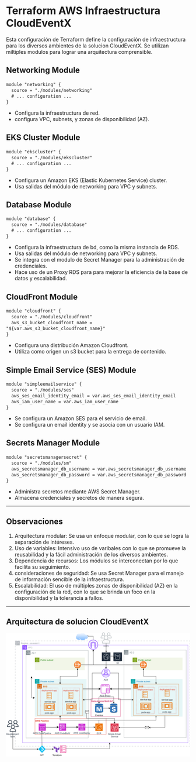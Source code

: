 # Terraform AWS Infraestructura CloudEventX

Esta configuración de Terraform define la configuración de infraestructura para los diversos ambientes de la solucion CloudEventX. Se utilizan míltiples modulos para lograr una arquitectura comprensible. 

## Networking Module
```hcl 
module "networking" {
  source = "./modules/networking"
  # ... configuration ...
}
``` 
- Configura la infraestructura de red.
- configura VPC, subnets, y zonas de disponibilidad (AZ). 

## EKS Cluster Module
```hcl 
module "ekscluster" {
  source = "./modules/ekscluster"
  # ... configuration ...
}
```
- Configura un Amazon EKS (Elastic Kubernetes Service) cluster. 
- Usa salidas del módulo de networking para VPC y subnets. 

## Database Module 
```hcl 
module "database" {
  source = "./modules/database"
  # ... configuration ...
}
```
- Configura la infraestructura de bd, como la misma instancia de RDS. 
- Usa salidas del módulo de networking para VPC y subnets. 
- Se integra con el modulo de Secret Manager para la administración de credenciales. 
- Hace uso de un Proxy RDS para para mejorar la eficiencia de la base de datos y escalabilidad.   

## CloudFront Module
```hcl 
module "cloudfront" {
  source = "./modules/cloudfront"
  aws_s3_bucket_cloudfront_name = "${var.aws_s3_bucket_cloudfront_name}"
}
```
- Configura una distribución Amazon Cloudfront.
- Utiliza como origen un s3 bucket para la entrega de contenido. 

## Simple Email Service (SES) Module
```hcl 
module "simpleemailservice" {
  source = "./modules/ses"
  aws_ses_email_identity_email = var.aws_ses_email_identity_email
  aws_iam_user_name = var.aws_iam_user_name
}
```
- Se configura un Amazon SES para el servicio de email. 
- Se configura un email identity y se asocia con un usuario IAM.

## Secrets Manager Module
```hcl 
module "secretsmanagersecret" {
  source = "./modules/sm"
  aws_secretsmanager_db_username = var.aws_secretsmanager_db_username
  aws_secretsmanager_db_password = var.aws_secretsmanager_db_password
}
```
- Administra secretos mediante AWS Secret Manager. 
- Almacena credenciales y secretos de manera segura. 

--- 
## Observaciones 
1. Arquitectura modular: Se usa un enfoque modular, con lo que se logra la separación de intéreses. 
2. Uso de variables: Intensivo uso de varibales con lo que se promueve la reusabilidad y la fácil administración de los diversos ambientes. 
3. Dependencia de recursos: Los módulos se interconectan por lo que facilita su seguimiento. 
4. consideraciones de seguridad: Se usa Secret Manager para el manejo de información sencible de la infraestructura. 
5. Escalabilidad: El uso de múltiples zonas de disponibilidad (AZ) en la configuración de la red, con lo que se brinda un foco en la disponibilidad y la tolerancia a fallos. 

--- 
## Arquitectura de solucion CloudEventX 
![Alt text](CloudEventX.drawio.svg)
